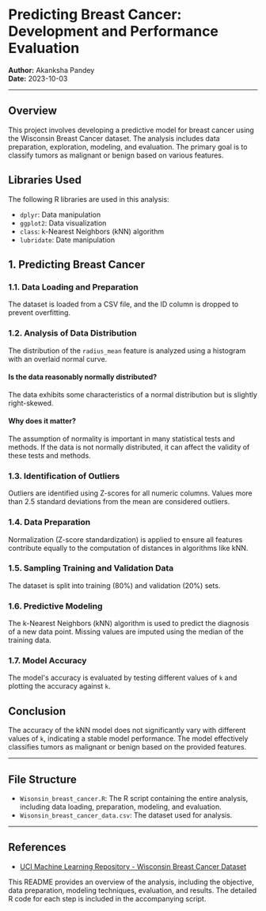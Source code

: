 # Predicting Breast Cancer: Development and Performance Evaluation

**Author:** Akanksha Pandey  
**Date:** 2023-10-03

---

## Overview

This project involves developing a predictive model for breast cancer using the Wisconsin Breast Cancer dataset. The analysis includes data preparation, exploration, modeling, and evaluation. The primary goal is to classify tumors as malignant or benign based on various features.

## Libraries Used

The following R libraries are used in this analysis:
- `dplyr`: Data manipulation
- `ggplot2`: Data visualization
- `class`: k-Nearest Neighbors (kNN) algorithm
- `lubridate`: Date manipulation

## 1. Predicting Breast Cancer

### 1.1. Data Loading and Preparation

The dataset is loaded from a CSV file, and the ID column is dropped to prevent overfitting.

### 1.2. Analysis of Data Distribution

The distribution of the `radius_mean` feature is analyzed using a histogram with an overlaid normal curve.

#### Is the data reasonably normally distributed?
The data exhibits some characteristics of a normal distribution but is slightly right-skewed.

#### Why does it matter?
The assumption of normality is important in many statistical tests and methods. If the data is not normally distributed, it can affect the validity of these tests and methods.

### 1.3. Identification of Outliers

Outliers are identified using Z-scores for all numeric columns. Values more than 2.5 standard deviations from the mean are considered outliers.

### 1.4. Data Preparation

Normalization (Z-score standardization) is applied to ensure all features contribute equally to the computation of distances in algorithms like kNN.

### 1.5. Sampling Training and Validation Data

The dataset is split into training (80%) and validation (20%) sets.

### 1.6. Predictive Modeling

The k-Nearest Neighbors (kNN) algorithm is used to predict the diagnosis of a new data point. Missing values are imputed using the median of the training data.

### 1.7. Model Accuracy

The model's accuracy is evaluated by testing different values of `k` and plotting the accuracy against `k`.

## Conclusion

The accuracy of the kNN model does not significantly vary with different values of `k`, indicating a stable model performance. The model effectively classifies tumors as malignant or benign based on the provided features.

---

## File Structure

- `Wisonsin_breast_cancer.R`: The R script containing the entire analysis, including data loading, preparation, modeling, and evaluation.
- `Wisonsin_breast_cancer_data.csv`: The dataset used for analysis.

---

## References

- [UCI Machine Learning Repository - Wisconsin Breast Cancer Dataset](https://archive.ics.uci.edu/ml/datasets/Breast+Cancer+Wisconsin+(Diagnostic))

This README provides an overview of the analysis, including the objective, data preparation, modeling techniques, evaluation, and results. The detailed R code for each step is included in the accompanying script.
